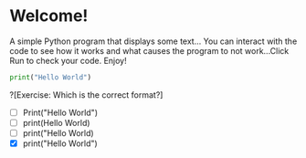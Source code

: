 # Welcome!

A simple Python program that displays some text...
You can interact with the code to see how it works and what causes the program to not work...Click Run to check your code. Enjoy!

```python runnable
print("Hello World")
```
?[Exercise: Which is the correct format?]
-[ ] Print("Hello World")
-[ ] print(Hello World)
-[ ] print("Hello World)
-[x] print("Hello World")
